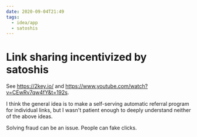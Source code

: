 ```yaml
---
date: 2020-09-04T21:49
tags:
  - idea/app
  - satoshis
---
```


# Link sharing incentivized by satoshis

See https://2key.io/ and https://www.youtube.com/watch?v=CEwRv7qw4fY&t=192s.

I think the general idea is to make a self-serving automatic referral program for individual links, but I wasn't patient enough to deeply understand neither of the above ideas.

Solving fraud can be an issue. People can fake clicks.
